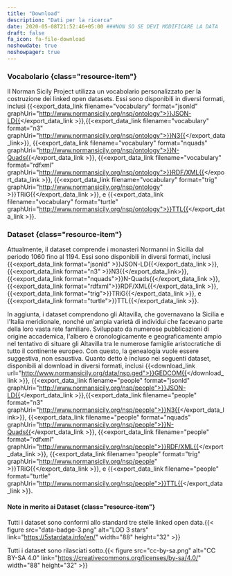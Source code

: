 ```yaml
---
title: "Download"
description: "Dati per la ricerca"
date: 2020-05-08T21:52:46+05:00 ###NON SO SE DEVI MODIFICARE LA DATA
draft: false
fa_icon: fa-file-download
noshowdate: true
noshowpager: true
---
```


### Vocabolario {class="resource-item"} ###

Il Norman Sicily Project utilizza un vocabolario personalizzato per la costruzione dei linked open datasets. Essi sono disponibili in diversi formati, inclusi {{<export_data_link filename="vocabulary" format="jsonld" graphUri="http://www.normansicily.org/nsp/ontology">}}JSON-LD{{</export_data_link >}},{{<export_data_link filename="vocabulary" format="n3" graphUri="http://www.normansicily.org/nsp/ontology">}}N3{{</export_data_link>}}, {{<export_data_link filename="vocabulary" format="nquads" graphUri="http://www.normansicily.org/nsp/ontology">}}N-Quads{{</export_data_link >}}, {{<export_data_link filename="vocabulary" format="rdfxml" graphUri="http://www.normansicily.org/nsp/ontology">}}RDF/XML{{</export_data_link >}}, {{<export_data_link filename="vocabulary" format="trig" graphUri="http://www.normansicily.org/nsp/ontology" >}}TRiG{{</export_data_link >}}, e {{<export_data_link filename="vocabulary" format="turtle" graphUri="http://www.normansicily.org/nsp/ontology">}}TTL{{</export_data_link >}}.

### Dataset {class="resource-item"} ###

Attualmente, il dataset comprende i monasteri Normanni in Sicilia dal periodo 1060 fino al 1194. Essi sono disponibili in diversi formati, inclusi {{<export_data_link format="jsonld" >}}JSON-LD{{</export_data_link >}},{{<export_data_link format="n3" >}}N3{{</export_data_link>}}, {{<export_data_link format="nquads">}}N-Quads{{</export_data_link >}}, {{<export_data_link format="rdfxml">}}RDF/XML{{</export_data_link  >}}, {{<export_data_link format="trig">}}TRiG{{</export_data_link >}}, e {{<export_data_link format="turtle">}}TTL{{</export_data_link >}}.

In aggiunta, i dataset comprendono gli Altavilla, che governavano la Sicilia e l'Italia meridionale, nonché un'ampia varietà di individui che facevano parte della loro vasta rete familiare. Sviluppato da numerose pubblicazioni di origine accademica, l'albero è cronologicamente e geograficamente ampio nel tentativo di situare gli Altavilla tra le numerose famiglie aristocratiche di tutto il continente europeo. Con questo, la genealogia vuole essere suggestiva, non esaustiva. Quanto detto è incluso nei seguenti dataset, disponibili al download in diversi formati, inclusi {{<download_link url="http://www.normansicily.org/data/nsp.ged">}}GEDCOM{{</download_link >}}, {{<export_data_link filename="people" format="jsonld" graphUri="http://www.normansicily.org/nsp/people">}}JSON-LD{{</export_data_link >}},{{<export_data_link filename="people" format="n3" graphUri="http://www.normansicily.org/nsp/people">}}N3{{</export_data_link>}}, {{<export_data_link filename="people" format="nquads" graphUri="http://www.normansicily.org/nsp/people">}}N-Quads{{</export_data_link >}}, {{<export_data_link filename="people" format="rdfxml" graphUri="http://www.normansicily.org/nsp/people">}}RDF/XML{{</export_data_link >}}, {{<export_data_link filename="people" format="trig" graphUri="http://www.normansicily.org/nsp/people" >}}TRiG{{</export_data_link >}}, e {{<export_data_link filename="people" format="turtle" graphUri="http://www.normansicily.org/nsp/people">}}TTL{{</export_data_link >}}.

#### Note in merito ai Dataset  {class="resource-item"} ####

Tutti i dataset sono conformi allo standard tre stelle linked open data.{{< figure src="data-badge-3.png" alt="LOD 3 stars" link="https://5stardata.info/en/" width="88" height="32" >}}

Tutti i dataset sono rilasciati sotto.{{< figure src="cc-by-sa.png" alt="CC BY-SA 4.0" link="https://creativecommons.org/licenses/by-sa/4.0/" width="88" height="32" >}}
